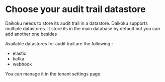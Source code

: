 # Choose your audit trail datastore

Daikoku needs to store its audit trail in a datastore. Daikoku supports multiple datastores. 
It store its in the main database by default but you can add another one besides

Available datastores for audit trail are the following :

* elastic
* kafka
* webhook

You can manage it in the tenant settings page.
